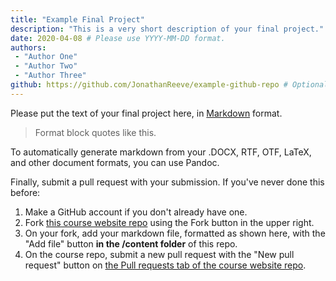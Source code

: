 ```yaml
---
title: "Example Final Project"
description: "This is a very short description of your final project."
date: 2020-04-08 # Please use YYYY-MM-DD format. 
authors: 
 - "Author One" 
 - "Author Two" 
 - "Author Three"
github: https://github.com/JonathanReeve/example-github-repo # Optional
---
```


Please put the text of your final project here, in [Markdown](https://www.markdownguide.org/cheat-sheet) format. 

> Format block quotes like this. 

To automatically generate markdown from your .DOCX, RTF, OTF, LaTeX, and other document formats, you can use Pandoc.

Finally, submit a pull request with your submission. If you've never done this before:

1. Make a GitHub account if you don't already have one.
2. Fork [this course website repo](https://github.com/JonathanReeve/course-multilingual-technologies) using the Fork button in the upper right. 
3. On your fork, add your markdown file, formatted as shown here, with the "Add file" button **in the /content folder** of this repo. 
4. On the course repo, submit a new pull request with the "New pull request" button on [the Pull requests tab of the course website repo](https://github.com/JonathanReeve/course-multilingual-technologies/pulls). 
